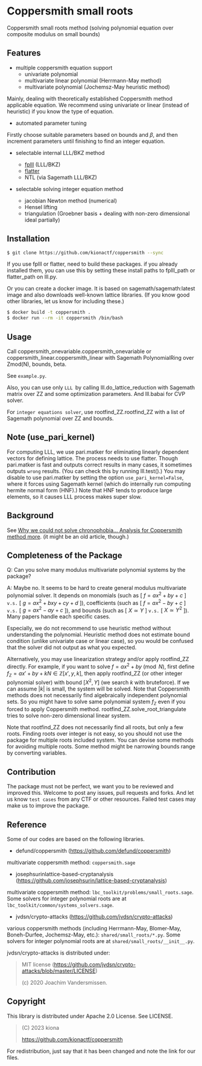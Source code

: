 # Coppersmith small roots

Coppersmith small roots method (solving polynomial equation over composite modulus on small bounds)

## Features

- multiple coppersmith equation support
  - univariate polynomial
  - multivariate linear polynomial (Herrmann-May method)
  - multivariate polynomial (Jochemsz-May heuristic method)

Mainly, dealing with theoretically established Coppersmith method applicable equation. We recommend using univariate or linear (instead of heuristic) if you know the type of equation.

- automated parameter tuning

Firstly choose suitable parameters based on bounds and $\beta$, and then increment parameters until finishing to find an integer equation.

- selectable internal LLL/BKZ method
  - [fplll](https://github.com/fplll/fplll) (LLL/BKZ)
  - [flatter](https://github.com/keeganryan/flatter/)
  - NTL (via Sagemath LLL/BKZ)

- selectable solving integer equation method
  - jacobian Newton method (numerical)
  - Hensel lifting
  - triangulation (Groebner basis + dealing with non-zero dimensional ideal partially)

## Installation

```bash
$ git clone https://github.com/kionactf/coppersmith --sync
```

If you use fplll or flatter, need to build these packages. if you already installed them, you can use this by setting these install paths to fplll_path or flatter_path on lll.py.

Or you can create a docker image. It is based on sagemath/sagemath:latest image and also downloads well-known lattice libraries. (If you know good other libraries, let us know for including these.)

```bash
$ docker build -t coppersmith .
$ docker run --rm -it coppersmith /bin/bash
```

## Usage

Call coppersmith_onevariable.coppersmith_onevariable or coppersmith_linear.coppersmith_linear with Sagemath PolynomialRing over Zmod(N), bounds, beta.

See `example.py`.

Also, you can use only `LLL `by calling lll.do_lattice_reduction with Sagemath matrix over ZZ and some optimization parameters. And lll.babai for CVP solver.

For `integer equations solver`, use rootfind_ZZ.rootfind_ZZ with a list of Sagemath polynomial over ZZ and bounds.

## Note (use_pari_kernel)

For computing LLL, we use pari.matker for eliminating linearly dependent vectors for defining lattice. The process needs to use flatter. Though pari.matker is fast and outputs correct results in many cases, it sometimes outputs `wrong` results. (You can check this by running lll.test().) You may disable to use pari.matker by setting the option `use_pari_kernel=False`, where it forces using Sagemath kernel (which do internally run computing hermite normal form (HNF).) Note that HNF tends to produce large elements, so it causes LLL process makes super slow.

## Background

See [Why we could not solve chronophobia… Analysis for Coppersmith method more](https://hackmd.io/pP-iS2FtSWevJBcE6MEjBg). (it might be an old article, though.)

## Completeness of the Package

Q: Can you solve many modulus multivariate polynomial systems by the package?

A: Maybe no. It seems to be hard to create general modulus multivariate polynomial solver. It depends on monomials (such as \[ $f=ax^2 + by + c$ \] `v.s.` \[ $g=ax^2 + bxy + cy + d$ \]), coefficients (such as \[ $f=ax^2-by+c$ \] `v.s.` \[ $g=ax^2-ay+c$ \]), and bounds (such as \[ $X \simeq Y$ \] `v.s.` \[ $X \simeq Y^2$ \]). Many papers handle each specific cases.

Especially, we do not recommend to use heuristic method without understanding the polynomial. Heuristic method does not estimate bound condition (unlike univariate case or linear case), so you would be confused that the solver did not output as what you expected.

Alternatively, you may use linearization strategy and/or apply rootfind_ZZ directly. For example, if you want to solve $f=ax^2+by \pmod{N}$, first define ${f_\mathbb{Z}}=ax'+by+kN \in \mathbb{Z}[x',y,k]$, then apply rootfind_ZZ (or other integer polynomial solver) with bound $[X^2, Y]$ (we search $k$ with bruteforce). If we can assume $|k|$ is small, the system will be solved. Note that Coppersmith methods does not necessarily find algebraically independent polynomial sets. So you might have to solve same polynomial system $f_\mathbb{Z}$ even if you forced to apply Coppersmith method. rootfind_ZZ.solve_root_triangulate tries to solve non-zero dimensional linear system.

Note that rootfind_ZZ does not necessarily find all roots, but only a few roots. Finding roots over integer is not easy, so you should not use the package for multiple roots included system. You can devise some methods for avoiding multiple roots. Some method might be narrowing bounds range by converting variables.

## Contribution

The package must not be perfect, we want you to be reviewed and improved this. Welcome to post any issues, pull requests and forks. And let us know `test cases` from any CTF or other resources. Failed test cases may make us to improve the package.

## Reference

Some of our codes are based on the following libraries.

- defund/coppersmith (https://github.com/defund/coppersmith)

multivariate coppersmith method: `coppersmith.sage`

- josephsurinlattice-based-cryptanalysis (https://github.com/josephsurin/lattice-based-cryptanalysis)

multivariate coppersmith method: `lbc_toolkit/problems/small_roots.sage`. Some solvers for integer polynomial roots are at `lbc_toolkit/common/systems_solvers.sage`.

- jvdsn/crypto-attacks (https://github.com/jvdsn/crypto-attacks)

various coppersmith methods (including Herrmann-May, Blomer-May, Boneh-Durfee, Jochemsz-May, etc.): `shared/small_roots/*.py`. Some solvers for integer polynomial roots are at `shared/small_roots/__init__.py`.

jvdsn/crypto-attacks is distributed under:

>MIT license (https://github.com/jvdsn/crypto-attacks/blob/master/LICENSE)
>
>(c) 2020 Joachim Vandersmissen.

## Copyright

This library is distributed under Apache 2.0 License. See LICENSE.

>(C) 2023 kiona
>
>https://github.com/kionactf/coppersmith

For redistribution, just say that it has been changed and note the link for our files.
